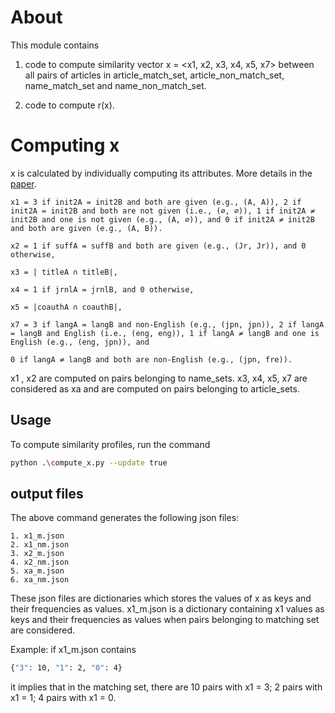 # About
This module contains 
1. code to compute similarity vector x = <x1, x2, x3, x4, x5, x7> between all pairs of articles in article_match_set, article_non_match_set, name_match_set and name_non_match_set.

2. code to compute r(x).

# Computing x
x is calculated by individually computing its attributes. More details in the [paper](https://asistdl.onlinelibrary.wiley.com/doi/pdf/10.1002/asi.20105?casa_token=aH8v2-ZPwNMAAAAA:wZY6XqC6U2H5ldwK7YyzmsX0pkJ7qVmRoQhDon4Is3eakaL4i-KB58a_GWFDnDNI56PAl53MP1Ig8g). 

```
x1 = 3 if init2A = init2B and both are given (e.g., (A, A)), 2 if init2A = init2B and both are not given (i.e., (∅︁, ∅︁)), 1 if init2A ≠ init2B and one is not given (e.g., (A, ∅︁)), and 0 if init2A ≠ init2B and both are given (e.g., (A, B)).

x2 = 1 if suffA = suffB and both are given (e.g., (Jr, Jr)), and 0 otherwise,

x3 = | titleA ∩ titleB|,

x4 = 1 if jrnlA = jrnlB, and 0 otherwise,

x5 = |coauthA ∩ coauthB|,

x7 = 3 if langA = langB and non‐English (e.g., (jpn, jpn)), 2 if langA = langB and English (i.e., (eng, eng)), 1 if langA ≠ langB and one is English (e.g., (eng, jpn)), and

0 if langA ≠ langB and both are non‐English (e.g., (jpn, fre)).
```

x1 , x2 are computed on pairs belonging to name_sets.
x3, x4, x5, x7 are considered as xa and are computed on pairs belonging to article_sets.

## Usage
To compute similarity profiles, run the command
```bash
python .\compute_x.py --update true
```

## output files
The above command generates the following json files:
```
1. x1_m.json
2. x1_nm.json
3. x2_m.json
4. x2_nm.json
5. xa_m.json
6. xa_nm.json
```

These json files are dictionaries which stores the values of x as keys and their frequencies as values. x1_m.json is a dictionary containing x1 values as keys and their frequencies as values when pairs belonging to matching set are considered. 

Example: if x1_m.json contains 
```bash
{"3": 10, "1": 2, "0": 4}
```
it implies that in the matching set, there are 10 pairs with x1 = 3; 2 pairs with x1 = 1; 4 pairs with x1 = 0.


